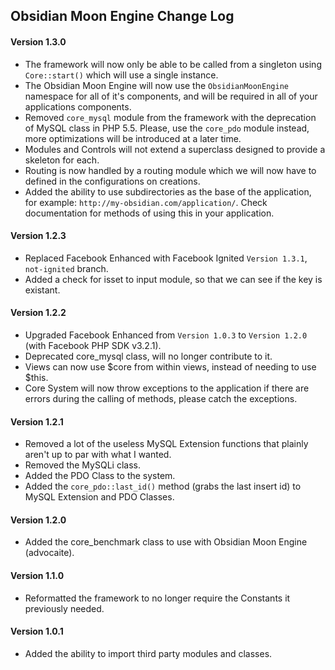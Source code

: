 ## Obsidian Moon Engine Change Log

#### Version 1.3.0
- The framework will now only be able to be called from a singleton using `Core::start()`
  which will use a single instance.
- The Obsidian Moon Engine will now use the `ObsidianMoonEngine` namespace for all of it's
  components, and will be required in all of your applications components.
- Removed `core_mysql` module from the framework with the deprecation of MySQL class in PHP 5.5.
  Please, use the `core_pdo` module instead, more optimizations will be introduced at a later time.
- Modules and Controls will not extend a superclass designed to provide a skeleton for each.
- Routing is now handled by a routing module which we will now have to defined in the
  configurations on creations.
- Added the ability to use subdirectories as the base of the application, for example:
  `http://my-obsidian.com/application/`. Check documentation for methods of using this in
  your application.

#### Version 1.2.3
- Replaced Facebook Enhanced with Facebook Ignited `Version 1.3.1`, `not-ignited` branch.
- Added a check for isset to input module, so that we can see if the key is existant.

#### Version 1.2.2
- Upgraded Facebook Enhanced from `Version 1.0.3` to `Version 1.2.0` (with Facebook PHP SDK v3.2.1).
- Deprecated core_mysql class, will no longer contribute to it.
- Views can now use $core from within views, instead of needing to use $this.
- Core System will now throw exceptions to the application if there are errors during
  the calling of methods, please catch the exceptions.

#### Version 1.2.1
- Removed a lot of the useless MySQL Extension functions that plainly aren't up to par with what I wanted.
- Removed the MySQLi class.
- Added the PDO Class to the system.
- Added the `core_pdo::last_id()` method (grabs the last insert id) to MySQL Extension and PDO Classes.

#### Version 1.2.0
- Added the core_benchmark class to use with Obsidian Moon Engine (advocaite).

#### Version 1.1.0
- Reformatted the framework to no longer require the Constants it previously needed.

#### Version 1.0.1
- Added the ability to import third party modules and classes.